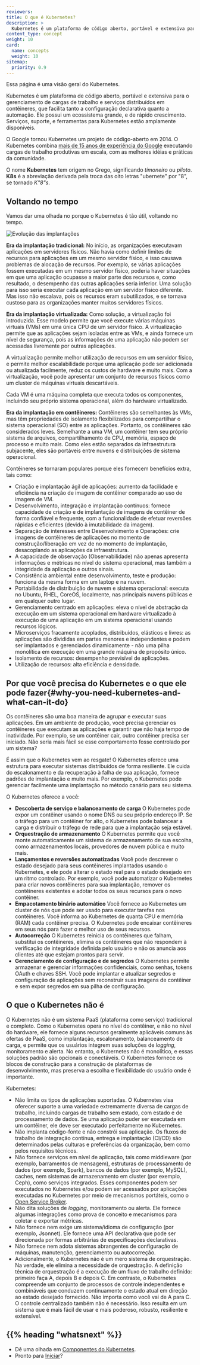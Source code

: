 ```yaml
---
reviewers:
title: O que é Kubernetes?
description: >
  Kubernetes é um plataforma de código aberto, portável e extensiva para o gerenciamento de cargas de trabalho e serviços distribuídos em contêineres, que facilita tanto a configuração declarativa quanto a automação. Ele possui um ecossistema grande, e de rápido crescimento.  Serviços, suporte, e ferramentas para Kubernetes estão amplamente disponíveis.
content_type: concept
weight: 10
card:
  name: concepts
  weight: 10
sitemap:
  priority: 0.9
---
```


<!-- overview -->
Essa página é uma visão geral do Kubernetes.


<!-- body -->
Kubernetes é um plataforma de código aberto, portável e extensiva para o gerenciamento de cargas de trabalho e serviços distribuídos em contêineres, que facilita tanto a configuração declarativa quanto a automação. Ele possui um ecossistema grande, e de rápido crescimento.  Serviços, suporte, e ferramentas para Kubernetes estão amplamente disponíveis.

O Google tornou Kubernetes um projeto de código-aberto em 2014. O Kubernetes combina [mais de 15 anos de experiência do Google](/blog/2015/04/borg-predecessor-to-kubernetes/) executando cargas de trabalho produtivas em escala, com as melhores idéias e práticas da comunidade.

O nome **Kubernetes** tem origem no Grego, significando _timoneiro_ ou _piloto_. **K8s** é a abreviação derivada pela troca das oito letras "ubernete" por "8", se tornado _K"8"s_.

## Voltando no tempo

Vamos dar uma olhada no porque o Kubernetes é tão útil, voltando no tempo.

![Evolução das implantações](/images/docs/Container_Evolution.svg)

**Era da implantação tradicional:** No início, as organizações executavam aplicações em servidores físicos. Não havia como definir limites de recursos para aplicações em um mesmo servidor físico, e isso causava problemas de alocação de recursos. Por exemplo, se várias aplicações fossem executadas em um mesmo servidor físico, poderia haver situações em que uma aplicação ocupasse a maior parte dos recursos e, como resultado, o desempenho das outras aplicações seria inferior. Uma solução para isso seria executar cada aplicação em um servidor físico diferente. Mas isso não escalava, pois os recursos eram subutilizados, e se tornava custoso para as organizações manter muitos servidores físicos.

**Era da implantação virtualizada:**  Como solução, a virtualização foi introduzida. Esse modelo permite que você execute várias máquinas virtuais (VMs) em uma única CPU de um servidor físico. A virtualização permite que as aplicações sejam isoladas entre as VMs, e ainda fornece um nível de segurança, pois as informações de uma aplicação não podem ser acessadas livremente por outras aplicações.

A virtualização permite melhor utilização de recursos em um servidor físico, e permite melhor escalabilidade porque uma aplicação pode ser adicionada ou atualizada facilmente, reduz os custos de hardware e muito mais. Com a virtualização, você pode apresentar um conjunto de recursos físicos como um cluster de máquinas virtuais descartáveis.

Cada VM é uma máquina completa que executa todos os componentes, incluindo seu próprio sistema operacional, além do hardware virtualizado.

**Era da implantação em contêineres:** Contêineres são semelhantes às VMs, mas têm propriedades de isolamento flexibilizados para compartilhar o sistema operacional (SO) entre as aplicações. Portanto, os contêineres são considerados leves. Semelhante a uma VM, um contêiner tem seu próprio sistema de arquivos, compartilhamento de CPU, memória, espaço de processo e muito mais. Como eles estão separados da infraestrutura subjacente, eles são portáveis entre nuvens e distribuições de sistema operacional.

Contêineres se tornaram populares porque eles fornecem benefícios extra, tais como:

* Criação e implantação ágil de aplicações: aumento da facilidade e eficiência na criação de imagem de contêiner comparado ao uso de imagem de VM.
* Desenvolvimento, integração e implantação contínuos: fornece capacidade de criação e de implantação de imagens de contêiner de forma confiável e frequente, com a funcionalidade de efetuar reversões rápidas e eficientes (devido à imutabilidade da imagem).
* Separação de interesses entre Desenvolvimento e Operações: crie imagens de contêineres de aplicações no momento de construção/liberação em vez de no momento de implantação, desacoplando as aplicações da infraestrutura.
* A capacidade de observação (Observabilidade) não apenas apresenta informações e métricas no nível do sistema operacional, mas também a integridade da aplicação e outros sinais.
* Consistência ambiental entre desenvolvimento, teste e produção: funciona da mesma forma em um laptop e na nuvem.
* Portabilidade de distribuição de nuvem e sistema operacional: executa no Ubuntu, RHEL, CoreOS, localmente, nas principais nuvens públicas e em qualquer outro lugar.
* Gerenciamento centrado em aplicações: eleva o nível de abstração da execução em um sistema operacional em hardware virtualizado à execução de uma aplicação em um sistema operacional usando recursos lógicos.
* Microserviços fracamente acoplados, distribuídos, elásticos e livres: as aplicações são divididas em partes menores e independentes e podem ser implantados e gerenciados dinamicamente - não uma pilha monolítica em execução em uma grande máquina de propósito único.
* Isolamento de recursos: desempenho previsível de aplicações.
* Utilização de recursos: alta eficiência e densidade.

## Por que você precisa do Kubernetes e o que ele pode fazer{#why-you-need-kubernetes-and-what-can-it-do}

Os contêineres são uma boa maneira de agrupar e executar suas aplicações. Em um ambiente de produção, você precisa gerenciar os contêineres que executam as aplicações e garantir que não haja tempo de inatividade. Por exemplo, se um contêiner cair, outro contêiner precisa ser iniciado. Não seria mais fácil se esse comportamento fosse controlado por um sistema?

É assim que o Kubernetes vem ao resgate! O Kubernetes oferece uma estrutura para executar sistemas distribuídos de forma resiliente. Ele cuida do escalonamento e da recuperação à falha de sua aplicação, fornece padrões de implantação e muito mais. Por exemplo, o Kubernetes pode gerenciar facilmente uma implantação no método canário para seu sistema.

O Kubernetes oferece a você:

* **Descoberta de serviço e balanceamento de carga**
O Kubernetes pode expor um contêiner usando o nome DNS ou seu próprio endereço IP. Se o tráfego para um contêiner for alto, o Kubernetes pode balancear a carga e distribuir o tráfego de rede para que a implantação seja estável.
* **Orquestração de armazenamento**
O Kubernetes permite que você monte automaticamente um sistema de armazenamento de sua escolha, como armazenamentos locais, provedores de nuvem pública e muito mais.
* **Lançamentos e reversões automatizadas**
Você pode descrever o estado desejado para seus contêineres implantados usando o Kubernetes, e ele pode alterar o estado real para o estado desejado em um ritmo controlado. Por exemplo, você pode automatizar o Kubernetes para criar novos contêineres para sua implantação, remover os contêineres existentes e adotar todos os seus recursos para o novo contêiner.
* **Empacotamento binário automático**
Você fornece ao Kubernetes um cluster de nós que pode ser usado para executar tarefas nos contêineres. Você informa ao Kubernetes de quanta CPU e memória (RAM) cada contêiner precisa. O Kubernetes pode encaixar contêineres em seus nós para fazer o melhor uso de seus recursos.
* **Autocorreção**
O Kubernetes reinicia os contêineres que falham, substitui os contêineres, elimina os contêineres que não respondem à verificação de integridade definida pelo usuário e não os anuncia aos clientes até que estejam prontos para servir.
* **Gerenciamento de configuração e de segredos**
O Kubernetes permite armazenar e gerenciar informações confidenciais, como senhas, tokens OAuth e chaves SSH. Você pode implantar e atualizar segredos e configuração de aplicações sem reconstruir suas imagens de contêiner e sem expor segredos em sua pilha de configuração.

## O que o Kubernetes não é

O Kubernetes não é um sistema PaaS (plataforma como serviço) tradicional e completo. Como o Kubernetes opera no nível do contêiner, e não no nível do hardware, ele fornece alguns recursos geralmente aplicáveis comuns às ofertas de PaaS, como implantação, escalonamento, balanceamento de carga, e permite que os usuários integrem suas soluções de _logging_, monitoramento e alerta. No entanto, o Kubernetes não é monolítico, e essas soluções padrão são opcionais e conectáveis. O Kubernetes fornece os blocos de construção para a construção de plataformas de desenvolvimento, mas preserva a escolha e flexibilidade do usuário onde é importante.

Kubernetes:

* Não limita os tipos de aplicações suportadas. O Kubernetes visa oferecer suporte a uma variedade extremamente diversa de cargas de trabalho, incluindo cargas de trabalho sem estado, com estado e de processamento de dados. Se uma aplicação puder ser executada em um contêiner, ele deve ser executado perfeitamente no Kubernetes.
* Não implanta código-fonte e não constrói sua aplicação. Os fluxos de trabalho de integração contínua, entrega e implantação (CI/CD) são determinados pelas culturas e preferências da organização, bem como pelos requisitos técnicos.
* Não fornece serviços em nível de aplicação, tais como middleware (por exemplo, barramentos de mensagem), estruturas de processamento de dados (por exemplo, Spark), bancos de dados (por exemplo, MySQL), caches, nem sistemas de armazenamento em cluster (por exemplo, Ceph), como serviços integrados. Esses componentes podem ser executados no Kubernetes e/ou podem ser acessados por aplicações executadas no Kubernetes por meio de mecanismos portáteis, como o [Open Service Broker](https://openservicebrokerapi.org/).
* Não dita soluções de _logging_, monitoramento ou alerta. Ele fornece algumas integrações como prova de conceito e mecanismos para coletar e exportar métricas.
* Não fornece nem exige um sistema/idioma de configuração (por exemplo, Jsonnet). Ele fornece uma API declarativa que pode ser direcionada por formas arbitrárias de especificações declarativas.
* Não fornece nem adota sistemas abrangentes de configuração de máquinas, manutenção, gerenciamento ou autocorreção.
* Adicionalmente, o Kubernetes não é um mero sistema de orquestração. Na verdade, ele elimina a necessidade de orquestração. A definição técnica de orquestração é a execução de um fluxo de trabalho definido: primeiro faça A, depois B e depois C. Em contraste, o Kubernetes compreende um conjunto de processos de controle independentes e combináveis que conduzem continuamente o estado atual em direção ao estado desejado fornecido. Não importa como você vai de A para C. O controle centralizado também não é necessário. Isso resulta em um sistema que é mais fácil de usar e mais poderoso, robusto, resiliente e extensível.


## {{% heading "whatsnext" %}}

*   Dê uma olhada em [Componentes do Kubernetes](/pt-br/docs/concepts/overview/components/).
*   Pronto para [Iniciar](/docs/setup/)?
